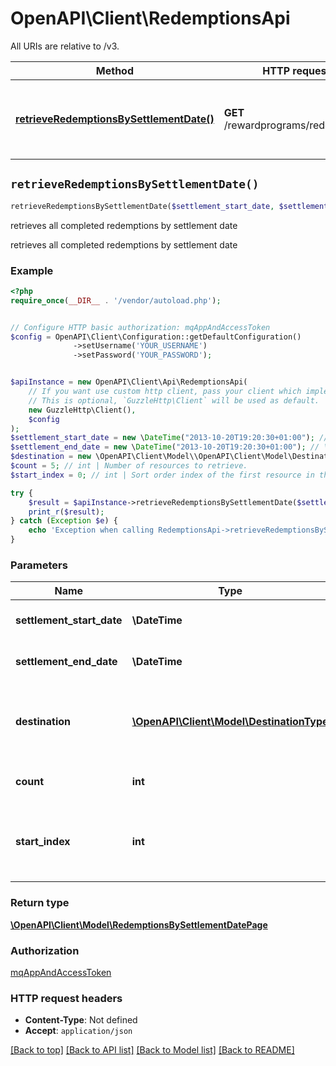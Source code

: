 # OpenAPI\Client\RedemptionsApi

All URIs are relative to /v3.

Method | HTTP request | Description
------------- | ------------- | -------------
[**retrieveRedemptionsBySettlementDate()**](RedemptionsApi.md#retrieveRedemptionsBySettlementDate) | **GET** /rewardprograms/redemptions | retrieves all completed redemptions by settlement date


## `retrieveRedemptionsBySettlementDate()`

```php
retrieveRedemptionsBySettlementDate($settlement_start_date, $settlement_end_date, $destination, $count, $start_index): \OpenAPI\Client\Model\RedemptionsBySettlementDatePage
```

retrieves all completed redemptions by settlement date

retrieves all completed redemptions by settlement date

### Example

```php
<?php
require_once(__DIR__ . '/vendor/autoload.php');


// Configure HTTP basic authorization: mqAppAndAccessToken
$config = OpenAPI\Client\Configuration::getDefaultConfiguration()
              ->setUsername('YOUR_USERNAME')
              ->setPassword('YOUR_PASSWORD');


$apiInstance = new OpenAPI\Client\Api\RedemptionsApi(
    // If you want use custom http client, pass your client which implements `GuzzleHttp\ClientInterface`.
    // This is optional, `GuzzleHttp\Client` will be used as default.
    new GuzzleHttp\Client(),
    $config
);
$settlement_start_date = new \DateTime("2013-10-20T19:20:30+01:00"); // \DateTime | Settlement start date to filter by.
$settlement_end_date = new \DateTime("2013-10-20T19:20:30+01:00"); // \DateTime | Settlement end date to filter by.
$destination = new \OpenAPI\Client\Model\\OpenAPI\Client\Model\DestinationType(); // \OpenAPI\Client\Model\DestinationType | Specifies the destination for external redemptions to filter for.
$count = 5; // int | Number of resources to retrieve.
$start_index = 0; // int | Sort order index of the first resource in the returned array.

try {
    $result = $apiInstance->retrieveRedemptionsBySettlementDate($settlement_start_date, $settlement_end_date, $destination, $count, $start_index);
    print_r($result);
} catch (Exception $e) {
    echo 'Exception when calling RedemptionsApi->retrieveRedemptionsBySettlementDate: ', $e->getMessage(), PHP_EOL;
}
```

### Parameters

Name | Type | Description  | Notes
------------- | ------------- | ------------- | -------------
 **settlement_start_date** | **\DateTime**| Settlement start date to filter by. |
 **settlement_end_date** | **\DateTime**| Settlement end date to filter by. |
 **destination** | [**\OpenAPI\Client\Model\DestinationType**](../Model/.md)| Specifies the destination for external redemptions to filter for. | [optional]
 **count** | **int**| Number of resources to retrieve. | [optional] [default to 5]
 **start_index** | **int**| Sort order index of the first resource in the returned array. | [optional] [default to 0]

### Return type

[**\OpenAPI\Client\Model\RedemptionsBySettlementDatePage**](../Model/RedemptionsBySettlementDatePage.md)

### Authorization

[mqAppAndAccessToken](../../README.md#mqAppAndAccessToken)

### HTTP request headers

- **Content-Type**: Not defined
- **Accept**: `application/json`

[[Back to top]](#) [[Back to API list]](../../README.md#endpoints)
[[Back to Model list]](../../README.md#models)
[[Back to README]](../../README.md)
